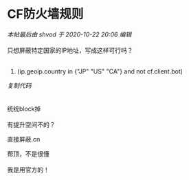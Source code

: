 # CF防火墙规则


<i class="pstatus"> 本帖最后由 shvod 于 2020-10-22 20:06 编辑 </i><br />
<br />
只想屏蔽特定国家的IP地址，写成这样可行吗？<br />
<br /><div class="blockcode"><div id="code_KQc"><ol><li>(ip.geoip.country in {&quot;JP&quot; &quot;US&quot; &quot;CA&quot;} and not cf.client.bot) </ol></div><em onclick="copycode($('code_KQc'));">复制代码</em></div><br />
<br />
统统block掉<br />
<br />
有提升空间不的？

直接屏蔽.cn

帮顶，不是很懂<br />
<br />
我是用官方的！<br />
<br />
<img src="static/image/smiley/default/lol.gif" smilieid="12" border="0" alt="" /><img src="static/image/smiley/default/lol.gif" smilieid="12" border="0" alt="" /><img src="static/image/smiley/default/lol.gif" smilieid="12" border="0" alt="" />
